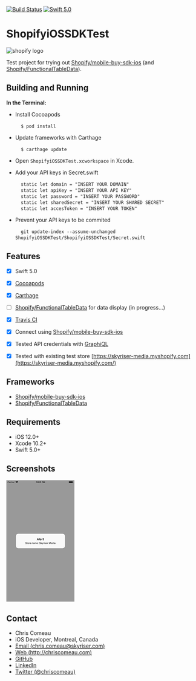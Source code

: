 [![Build Status](https://travis-ci.org/chriscomeau/ShopifyiOSSDKTest.svg?branch=master)](https://travis-ci.org/chriscomeau/ShopifyiOSSDKTest)
[![Swift 5.0](https://img.shields.io/badge/swift-5.0-green.svg?style=flat)](https://developer.apple.com/swift)


# ShopifyiOSSDKTest

![shopify logo](https://github.com/chriscomeau/ShopifyiOSCollections/blob/master/images/shopify-logo.png)

Test project for trying out [Shopify/mobile-buy-sdk-ios](https://github.com/Shopify/mobile-buy-sdk-ios) (and [Shopify/FunctionalTableData](https://github.com/Shopify/FunctionalTableData)).


## Building and Running


**In the Terminal:**


* Install Cocoapods

        $ pod install
        
* Update frameworks with Carthage 
         
        $ carthage update


* Open `ShopifyiOSSDKTest.xcworkspace` in Xcode.
      
* Add your API keys in Secret.swift

        static let domain = "INSERT YOUR DOMAIN"
        static let apiKey = "INSERT YOUR API KEY"
        static let password = "INSERT YOUR PASSWORD"
        static let sharedSecret = "INSERT YOUR SHARED SECRET"
        static let accesToken = "INSERT YOUR TOKEN"


* Prevent your API keys to be commited

        git update-index --assume-unchanged ShopifyiOSSDKTest/ShopifyiOSSDKTest/Secret.swift



## Features

- [x] Swift 5.0
- [x] [Cocoapods](https://cocoapods.org)
- [x] [Carthage](https://github.com/Carthage/Carthage)
- [ ] [Shopify/FunctionalTableData](https://github.com/Shopify/FunctionalTableData) for data display (in progress...)
- [x] [Travis CI](https://travis-ci.org)
- [x] Connect using [Shopify/mobile-buy-sdk-ios](https://github.com/Shopify/mobile-buy-sdk-ios) 
- [x] Tested API credentials with [GraphiQL](https://github.com/graphql/graphiql)
- [x] Tested with existing test store [https://skyriser-media.myshopify.com](https://skyriser-media.myshopify.com/)


## Frameworks

- [Shopify/mobile-buy-sdk-ios](https://github.com/Shopify/mobile-buy-sdk-ios)
- [Shopify/FunctionalTableData](https://github.com/Shopify/FunctionalTableData)
 
## Requirements

- iOS 12.0+ 
- Xcode 10.2+
- Swift 5.0+

## Screenshots

![screenshot 1](https://github.com/chriscomeau/ShopifyiOSSDKTest/blob/master/screenshots/screenshot1.png)



## Contact

* Chris Comeau
* iOS Developer, Montreal, Canada
* [Email (chris.comeau@skyriser.com)](mailto:chris.comeau@skyriser.com)
* [Web (http://chriscomeau.com)](http://chriscomeau.com)
* [GitHub](https://github.com/chriscomeau)
* [LinkedIn](https://www.linkedin.com/in/christiancomeau)
* [Twitter (@chriscomeau)](http://twitter.com/chriscomeau)
